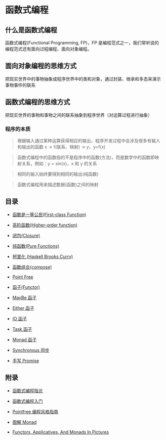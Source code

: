 # 函数式编程

## 什么是函数式编程

函数式编程(Functional Programming, FP)，FP 是编程范式之一，我们常听说的编程范式还有面向过程编程、面向对象编程。

## 面向对象编程的思维方式

把现实世界中的事物抽象成程序世界中的类和对象，通过封装、继承和多态来演示事物事件的联系

## 函数式编程的思维方式

把现实世界的事物和事物之间的联系抽象到程序世界（对运算过程进行抽象）

### 程序的本质

> 根据输入通过某种运算获得相应的输出，程序开发过程中会涉及很多有输入和输出的函数
> x -> f(联系、映射) -> y，y=f(x)

> 函数式编程中的函数指的不是程序中的函数(方法)，而是数学中的函数即映射关系，例如：y
> = sin(x)，x 和 y 的关系

> 相同的输入始终要得到相同的输出(纯函数)

> 函数式编程用来描述数据(函数)之间的映射

## 目录

- [函数是一等公民(First-class Function)](first-class-function)

- [高阶函数(Higher-order function)](higher-order-function)

- [闭包(Closure)](closure)

- [纯函数(Pure Functions)](pure-functions)

- [柯里化 (Haskell Brooks Curry)](curry)

- [函数组合(compose)](compose)

- [Point Free](point-free)

- [函子(Functor)](functor)

- [MayBe 函子](maybe)

- [Either 函子](either)

- [IO 函子](io)

- [Task 函子](task)

- [Monad 函子](monad)

- [Synchronous 同步](synchronous)

- [手写 Promise](my-promise)

## 附录

- [函数式编程指北](https://llh911001.gitbooks.io/mostly-adequate-guide-chinese/content/ch1.html)

- [函数式编程入门](http://www.ruanyifeng.com/blog/2017/02/fp-tutorial.html)

- [Pointfree 编程风格指南](http://www.ruanyifeng.com/blog/2017/03/pointfree.html)

- [图解 Monad](http://www.ruanyifeng.com/blog/2015/07/monad.html)

- [Functors, Applicatives, And Monads In Pictures](http://adit.io/posts/2013-04-17-functors,_applicatives,_and_monads_in_pictures.html)
